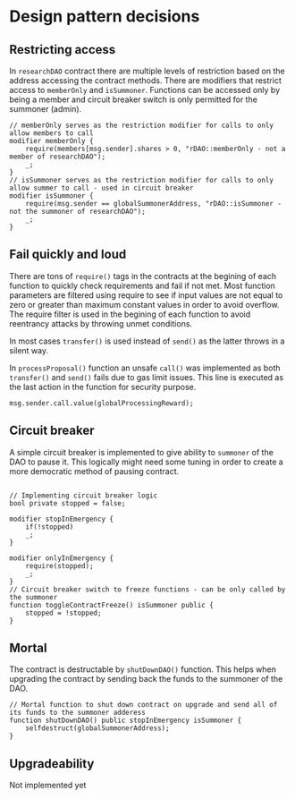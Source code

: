 # Design pattern decisions

## Restricting access

In `researchDAO` contract there are multiple levels of restriction based on the address accessing the contract methods. There are modifiers that restrict access to `memberOnly` and `isSummoner`. Functions can be accessed only by being a member and circuit breaker switch is only permitted for the summoner (admin).

```
// memberOnly serves as the restriction modifier for calls to only allow members to call
modifier memberOnly {
    require(members[msg.sender].shares > 0, "rDAO::memberOnly - not a member of researchDAO");
    _;
}
// isSummoner serves as the restriction modifier for calls to only allow summer to call - used in circuit breaker
modifier isSummoner {
    require(msg.sender == globalSummonerAddress, "rDAO::isSummoner - not the summoner of researchDAO");
    _;
}
```

## Fail quickly and loud

There are tons of `require()` tags in the contracts at the begining of each function to quickly check requirements and fail if not met. Most function parameters are filtered using require to see if input values are not equal to zero or greater than maximum constant values in order to avoid overflow. The require filter is used in the begining of each function to avoid reentrancy attacks by throwing unmet conditions.

In most cases `transfer()` is used instead of `send()` as the latter throws in a silent way.

In `processProposal()` function an unsafe `call()` was implemented as both `transfer()` and `send()` fails due to gas limit issues. This line is executed as the last action in the function for security purpose.

```
msg.sender.call.value(globalProcessingReward);
```

## Circuit breaker

A simple circuit breaker is implemented to give ability to `summoner` of the DAO to pause it. This logically might need some tuning in order to create a more democratic method of pausing contract.

```

// Implementing circuit breaker logic
bool private stopped = false;

modifier stopInEmergency {
    if(!stopped)
    _;
}

modifier onlyInEmergency {
    require(stopped);
    _;
}
// Circuit breaker switch to freeze functions - can be only called by the summoner
function toggleContractFreeze() isSummoner public {
    stopped = !stopped;
}
```
## Mortal

The contract is destructable by `shutDownDAO()` function. This helps when upgrading the contract by sending back the funds to the summoner of the DAO.

```
// Mortal function to shut down contract on upgrade and send all of its funds to the summoner adderess
function shutDownDAO() public stopInEmergency isSummoner {
    selfdestruct(globalSummonerAddress);
}
```

## Upgradeability

Not implemented yet